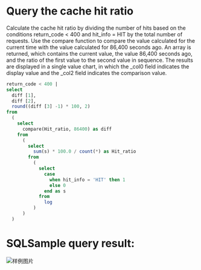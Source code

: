 # Query the cache hit ratio

Calculate the cache hit ratio by dividing the number of hits based on the conditions return_code < 400 and hit_info = HIT by the total number of requests.
Use the compare function to compare the value calculated for the current time with the value calculated for 86,400 seconds ago.
An array is returned, which contains the current value, the value 86,400 seconds ago, and the ratio of the first value to the second value in sequence.
The results are displayed in a single value chart, in which the \_col0 field indicates the display value and the \_col2 field indicates the comparison value.

```SQL
return_code < 400 |
select
  diff [1],
  diff [2],
  round((diff [3] -1) * 100, 2)
from
  (
    select
      compare(Hit_ratio, 86400) as diff
    from
      (
        select
          sum(s) * 100.0 / count(*) as Hit_ratio
        from
          (
            select
              case
                when hit_info = 'HIT' then 1
                else 0
              end as s
            from
              log
          )
      )
  )
```

# SQLSample query result:

![样例图片](http://slsconsole.oss-cn-hangzhou.aliyuncs.com/sql_sample/24%E7%BC%93%E5%AD%98%E5%91%BD%E4%B8%AD%E7%8E%87.jpg)
